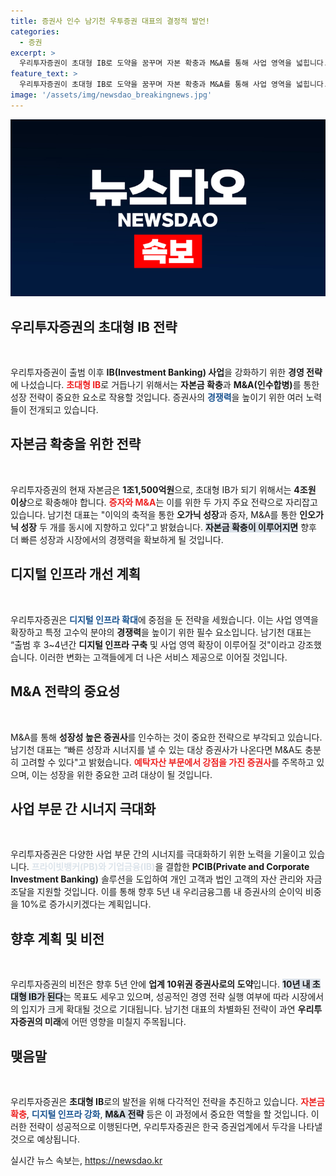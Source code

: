 ```yaml
---
title: 증권사 인수 남기천 우투증권 대표의 결정적 발언!
categories:
  - 증권
excerpt: >
  우리투자증권이 초대형 IB로 도약을 꿈꾸며 자본 확충과 M&A를 통해 사업 영역을 넓힙니다. 5년 내 업계 10위권 진입을 목표로 한 남기천 대표의 전략이 주목받고 있습니다!
feature_text: >
  우리투자증권이 초대형 IB로 도약을 꿈꾸며 자본 확충과 M&A를 통해 사업 영역을 넓힙니다. 5년 내 업계 10위권 진입을 목표로 한 남기천 대표의 전략이 주목받고 있습니다!
image: '/assets/img/newsdao_breakingnews.jpg'
---
```


<p><img src="/assets/img/newsdao_breakingnews.jpg" alt="ranknews 속보" /></p>

<h2 data-ke-size="size26">우리투자증권의 초대형 IB 전략</h2>

<p data-ke-size="size16">&nbsp;</p>

<p>우리투자증권이 출범 이후 <strong>IB(Investment Banking) 사업</strong>을 강화하기 위한 <strong>경영 전략</strong>에 나섰습니다. <b><span style="color: #ee2323;">초대형 IB</span></b>로 거듭나기 위해서는 <strong>자본금 확충</strong>과 <strong>M&amp;A(인수합병)</strong>를 통한 성장 전략이 중요한 요소로 작용할 것입니다. 증권사의 <b><span style="color: #1a5490;">경쟁력</span></b>을 높이기 위한 여러 노력들이 전개되고 있습니다.</p>

<h2 data-ke-size="size26">자본금 확충을 위한 전략</h2>

<p data-ke-size="size16">&nbsp;</p>

<p>우리투자증권의 현재 자본금은 <strong>1조1,500억원</strong>으로, 초대형 IB가 되기 위해서는 <strong>4조원 이상</strong>으로 확충해야 합니다. <b><span style="color: #ee2323;">증자와 M&amp;A</span></b>는 이를 위한 두 가지 주요 전략으로 자리잡고 있습니다. 남기천 대표는 "이익의 축적을 통한 <strong>오가닉 성장</strong>과 증자, M&amp;A를 통한 <strong>인오가닉 성장</strong> 두 개를 동시에 지향하고 있다"고 밝혔습니다. <b><span style="background-color: #21538527;">자본금 확충이 이루어지면</span></b> 향후 더 빠른 성장과 시장에서의 경쟁력을 확보하게 될 것입니다.</p>

<h2 data-ke-size="size26">디지털 인프라 개선 계획</h2>

<p data-ke-size="size16">&nbsp;</p>

<p>우리투자증권은 <b><span style="color: #1a5490;">디지털 인프라 확대</span></b>에 중점을 둔 전략을 세웠습니다. 이는 사업 영역을 확장하고 특정 고수익 분야의 <strong>경쟁력</strong>을 높이기 위한 필수 요소입니다. 남기천 대표는 “출범 후 3~4년간 <strong>디지털 인프라 구축</strong> 및 사업 영역 확장이 이루어질 것"이라고 강조했습니다. 이러한 변화는 고객들에게 더 나은 서비스 제공으로 이어질 것입니다.</p>

<h2 data-ke-size="size26">M&A 전략의 중요성</h2>

<p data-ke-size="size16">&nbsp;</p>

<p>M&amp;A를 통해 <strong>성장성 높은 증권사</strong>를 인수하는 것이 중요한 전략으로 부각되고 있습니다. 남기천 대표는 “빠른 성장과 시너지를 낼 수 있는 대상 증권사가 나온다면 M&amp;A도 충분히 고려할 수 있다"고 밝혔습니다. <b><span style="color: #ee2323;">예탁자산 부문에서 강점을 가진 증권사</span></b>를 주목하고 있으며, 이는 성장을 위한 중요한 고려 대상이 될 것입니다.</p>

<h2 data-ke-size="size26">사업 부문 간 시너지 극대화</h2>

<p data-ke-size="size16">&nbsp;</p>

<p>우리투자증권은 다양한 사업 부문 간의 시너지를 극대화하기 위한 노력을 기울이고 있습니다. <b><span style="color: #21538527;">프라이빗뱅커(PB)와 기업금융(IB)</span></b>을 결합한 <strong>PCIB(Private and Corporate Investment Banking)</strong> 솔루션을 도입하여 개인 고객과 법인 고객의 자산 관리와 자금 조달을 지원할 것입니다. 이를 통해 향후 5년 내 우리금융그룹 내 증권사의 순이익 비중을 10%로 증가시키겠다는 계획입니다.</p>

<h2 data-ke-size="size26">향후 계획 및 비전</h2>

<p data-ke-size="size16">&nbsp;</p>

<p>우리투자증권의 비전은 향후 5년 안에 <strong>업계 10위권 증권사로의 도약</strong>입니다. <b><span style="background-color: #21538527;">10년 내 초대형 IB가 된다</span></b>는 목표도 세우고 있으며, 성공적인 경영 전략 실행 여부에 따라 시장에서의 입지가 크게 확대될 것으로 기대됩니다. 남기천 대표의 차별화된 전략이 과연 <strong>우리투자증권의 미래</strong>에 어떤 영향을 미칠지 주목됩니다.</p>

<h2 data-ke-size="size26">맺음말</h2>

<p data-ke-size="size16">&nbsp;</p>

<p>우리투자증권은 <strong>초대형 IB</strong>로의 발전을 위해 다각적인 전략을 추진하고 있습니다. <b><span style="color: #ee2323;">자본금 확충</span></b>, <b><span style="color: #1a5490;">디지털 인프라 강화</span></b>, <b><span style="background-color: #21538527;">M&amp;A 전략</span></b> 등은 이 과정에서 중요한 역할을 할 것입니다. 이러한 전략이 성공적으로 이행된다면, 우리투자증권은 한국 증권업계에서 두각을 나타낼 것으로 예상됩니다.</p>
실시간 뉴스 속보는, <a href="https://newsdao.kr" rel="dofollow">https://newsdao.kr</a>



